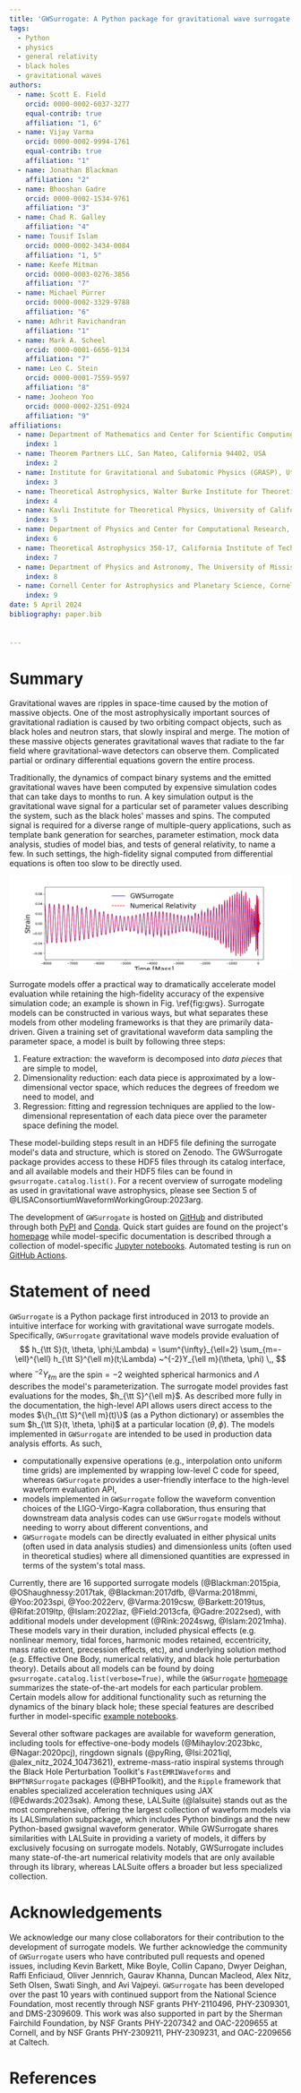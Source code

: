 ```yaml
---
title: 'GWSurrogate: A Python package for gravitational wave surrogate models'
tags:
  - Python
  - physics
  - general relativity
  - black holes
  - gravitational waves
authors:
  - name: Scott E. Field
    orcid: 0000-0002-6037-3277
    equal-contrib: true
    affiliation: "1, 6"
  - name: Vijay Varma
    orcid: 0000-0002-9994-1761
    equal-contrib: true
    affiliation: "1"
  - name: Jonathan Blackman
    affiliation: "2"
  - name: Bhooshan Gadre
    orcid: 0000-0002-1534-9761
    affiliation: "3"
  - name: Chad R. Galley
    affiliation: "4"
  - name: Tousif Islam
    orcid: 0000-0002-3434-0084
    affiliation: "1, 5"
  - name: Keefe Mitman
    orcid: 0000-0003-0276-3856
    affiliation: "7"
  - name: Michael Pürrer
    orcid: 0000-0002-3329-9788
    affiliation: "6"
  - name: Adhrit Ravichandran
    affiliation: "1"
  - name: Mark A. Scheel
    orcid: 0000-0001-6656-9134
    affiliation: "7"
  - name: Leo C. Stein
    orcid: 0000-0001-7559-9597
    affiliation: "8"
  - name: Jooheon Yoo
    orcid: 0000-0002-3251-0924
    affiliation: "9"
affiliations:
  - name: Department of Mathematics and Center for Scientific Computing \& Data Science Research, University of Massachusetts, Dartmouth, MA 02747, USA
    index: 1
  - name: Theorem Partners LLC, San Mateo, California 94402, USA
    index: 2
  - name: Institute for Gravitational and Subatomic Physics (GRASP), Utrecht University, 3584 CC Utrecht, The Netherlands
    index: 3
  - name: Theoretical Astrophysics, Walter Burke Institute for Theoretical Physics, California Institute of Technology, Pasadena, California 91125, USA
    index: 4
  - name: Kavli Institute for Theoretical Physics, University of California Santa Barbara, CA 93106, USA
    index: 5
  - name: Department of Physics and Center for Computational Research, East Hall, University of Rhode Island, Kingston, RI 02881
    index: 6
  - name: Theoretical Astrophysics 350-17, California Institute of Technology, Pasadena, California 91125, USA
    index: 7
  - name: Department of Physics and Astronomy, The University of Mississippi, University, MS 38677, USA
    index: 8
  - name: Cornell Center for Astrophysics and Planetary Science, Cornell University, Ithaca, New York 14853, USA
    index: 9
date: 5 April 2024
bibliography: paper.bib


---
```


# Summary


Gravitational waves are ripples in space-time caused by the motion of massive objects. One of the most astrophysically important sources of gravitational radiation is caused by two orbiting compact objects, such as black holes and neutron stars, that slowly inspiral and merge. The motion of these massive objects generates gravitational waves that radiate to the far field where gravitational-wave detectors can observe them. Complicated partial or ordinary differential equations govern the entire process. 

Traditionally, the dynamics of compact binary systems and the emitted gravitational waves have been computed by expensive simulation codes that can take days to months to run. A key simulation output is the gravitational wave signal for a particular set of parameter values describing the system, such as the black holes' masses and spins. The computed signal is required for a diverse range of multiple-query applications, such as template bank generation for searches, parameter estimation, mock data analysis, studies of model bias, and tests of general relativity, to name a few. In such settings, the high-fidelity signal computed from differential equations is often too slow to be directly used.

![Example gravitational wave prediction from a surrogate model compared with numerical relativity for a precessing binary black hole system. This particular numerical relativity simulation took 70,881 CPU-hours (about 1.75 months using 56 cores on the supercomputer Frontera), while the surrogate model can be evaluated in about 100 milliseconds. \label{fig:gws}](gwsurrogate.png)

Surrogate models offer a practical way to dramatically accelerate model evaluation while retaining the high-fidelity accuracy of the expensive simulation code; an example is shown in Fig. \ref{fig:gws}. Surrogate models can be constructed in various ways, but what separates these models from other modeling frameworks is that they are primarily data-driven. Given a training set of gravitational waveform data sampling the parameter space, a model is built by following three steps:

1. Feature extraction: the waveform is decomposed into *data pieces* that are simple to model,
2. Dimensionality reduction: each data piece is approximated by a low-dimensional vector space, which reduces the degrees of freedom we need to model, and 
3. Regression: fitting and regression techniques are applied to the low-dimensional representation of each data piece over the parameter space defining the model. 

These model-building steps result in an HDF5 file defining the surrogate model's data and structure, which is stored on Zenodo. The GWSurrogate package provides access to these HDF5 files through its catalog interface, and all available models and their HDF5 files can be found in `gwsurrogate.catalog.list()`. For a recent overview of surrogate modeling as used in gravitational wave astrophysics, please see Section 5 of @LISAConsortiumWaveformWorkingGroup:2023arg.

The development of ``GWSurrogate`` is hosted on [GitHub](https://github.com/sxs-collaboration/gwsurrogate) and distributed through both [PyPI](https://pypi.org/project/gwsurrogate/) and [Conda](https://anaconda.org/conda-forge/gwsurrogate/). Quick start guides are found on the project's [homepage](https://github.com/sxs-collaboration/gwsurrogate) while model-specific documentation is described through a collection of model-specific [Jupyter notebooks](https://github.com/sxs-collaboration/gwsurrogate/tree/master/tutorial). Automated testing is run on [GitHub Actions](https://github.com/sxs-collaboration/gwsurrogate/actions).


# Statement of need

``GWSurrogate`` is a Python package first introduced in 2013 to provide an intuitive interface for working with gravitational wave surrogate models. Specifically, ``GWSurrogate`` gravitational wave models provide evaluation of
$$
 h_{\tt S}(t, \theta, \phi;\Lambda) = \sum^{\infty}_{\ell=2} \sum_{m=-\ell}^{\ell} h_{\tt S}^{\ell m}(t;\Lambda) ~^{-2}Y_{\ell m}(\theta, \phi) \,,
$$
where $^{-2}Y_{\ell m}$ are the spin$=-2$ weighted spherical harmonics and $\Lambda$ describes the model's parameterization. The surrogate model provides fast evaluations for the modes, $h_{\tt S}^{\ell m}$. As described more fully in the documentation, the high-level API allows users direct access to the modes $\{h_{\tt S}^{\ell m}(t)\}$ (as a Python dictionary) or assembles the sum $h_{\tt S}(t, \theta, \phi)$ at a particular location $(\theta, \phi)$. The models implemented in ``GWSurrogate`` are intended to be used in production data analysis efforts. As such,

- computationally expensive operations (e.g., interpolation onto uniform time grids) are implemented by wrapping low-level C code for speed, whereas ``GWSurrogate`` provides a user-friendly interface to the high-level waveform evaluation API,
- models implemented in ``GWSurrogate`` follow the waveform convention choices of the LIGO-Virgo-Kagra collaboration, thus ensuring that downstream data analysis codes can use ``GWSurrogate`` models without needing to worry about different conventions, and
- ``GWSurrogate`` models can be directly evaluated in either physical units (often used in data analysis studies) and dimensionless units (often used in theoretical studies) where all dimensioned quantities are expressed in terms of the system's total mass.

Currently, there are 16 supported surrogate models (@Blackman:2015pia, @OShaughnessy:2017tak, @Blackman:2017dfb, @Varma:2018mmi, @Yoo:2023spi, @Yoo:2022erv, @Varma:2019csw, @Barkett:2019tus, @Rifat:2019ltp, @Islam:2022laz, @Field:2013cfa, @Gadre:2022sed), with additional models under development (@Rink:2024swg, @Islam:2021mha). These models vary in their duration, included physical effects (e.g. nonlinear memory, tidal forces, harmonic modes retained, eccentricity, mass ratio extent, precession effects, etc), and underlying solution method (e.g. Effective One Body, numerical relativity, and black hole perturbation theory). Details about all models can be found by doing `gwsurrogate.catalog.list(verbose=True)`, while the ``GWSurrogate`` [homepage](https://github.com/sxs-collaboration/gwsurrogate) summarizes the state-of-the-art models for each particular problem. Certain models allow for additional functionality such as returning the dynamics of the binary black hole; these special features are described further in model-specific [example notebooks](https://github.com/sxs-collaboration/gwsurrogate/tree/master/tutorial).

Several other software packages are available for waveform generation, including tools for effective-one-body models (@Mihaylov:2023bkc, @Nagar:2020pcj), ringdown signals (@pyRing, @Isi:2021iql, @alex_nitz_2024_10473621), extreme-mass-ratio inspiral systems through the Black Hole Perturbation Toolkit's ``FastEMRIWaveforms`` and ``BHPTNRSurrogate`` packages (@BHPToolkit), and the ``Ripple`` framework that enables specialized acceleration techniques using JAX (@Edwards:2023sak). Among these, LALSuite (@lalsuite) stands out as the most comprehensive, offering the largest collection of waveform models via its LALSimulation subpackage, which includes Python bindings and the new Python-based gwsignal waveform generator. While GWSurrogate shares similarities with LALSuite in providing a variety of models, it differs by exclusively focusing on surrogate models. Notably, GWSurrogate includes many state-of-the-art numerical relativity models that are only available through its library, whereas LALSuite offers a broader but less specialized collection.


# Acknowledgements

We acknowledge our many close collaborators for their contribution to the development of surrogate models. We further acknowledge the community of ``GWSurrogate`` users who have contributed pull requests and opened issues, including Kevin Barkett, Mike Boyle, Collin Capano, Dwyer Deighan, Raffi Enficiaud, Oliver Jennrich, Gaurav Khanna, Duncan Macleod, Alex Nitz, Seth Olsen, Swati Singh, and Avi Vajpeyi. ``GWSurrogate`` has been developed over the past 10 years with continued support from the National Science Foundation, most recently through NSF grants PHY-2110496, PHY-2309301, and DMS-2309609. This work was also supported in part by the Sherman Fairchild Foundation, by NSF Grants PHY-2207342 and OAC-2209655 at Cornell, and by NSF Grants PHY-2309211, PHY-2309231, and OAC-2209656 at Caltech. 

# References

